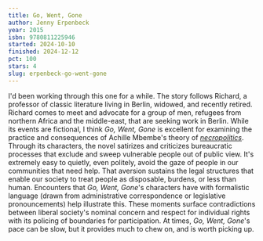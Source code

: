 ```yaml
---
title: Go, Went, Gone
author: Jenny Erpenbeck
year: 2015
isbn: 9780811225946
started: 2024-10-10
finished: 2024-12-12
pct: 100
stars: 4
slug: erpenbeck-go-went-gone
---
```


I'd been working through this one for a while. The story follows Richard, a professor of classic literature living in Berlin, widowed, and recently retired. Richard comes to meet and advocate for a group of men, refugees from northern Africa and the middle-east, that are seeking work in Berlin. While its events are fictional, I think <em>Go, Went, Gone</em> is excellent for examining the practice and consequences of Achille Mbembe's theory of <a href="/blog/post/books-2022#Necropolitics"><em>necropolitics</em></a>. Through its characters, the novel satirizes and criticizes bureaucratic processes that exclude and sweep vulnerable people out of public view. It's extremely easy to quietly, even politely, avoid the gaze of people in our communities that need help. That aversion sustains the legal structures that enable our society to treat people as disposable, burdens, or less than human. Encounters that <em>Go, Went, Gone</em>'s characters have with formalistic language (drawn from administrative correspondence or legislative pronouncements) help illustrate this. These moments surface contradictions between liberal society's nominal concern and respect for individual rights with its policing of boundaries for participation. At times, <em>Go, Went, Gone</em>'s pace can be slow, but it provides much to chew on, and is worth picking up.
